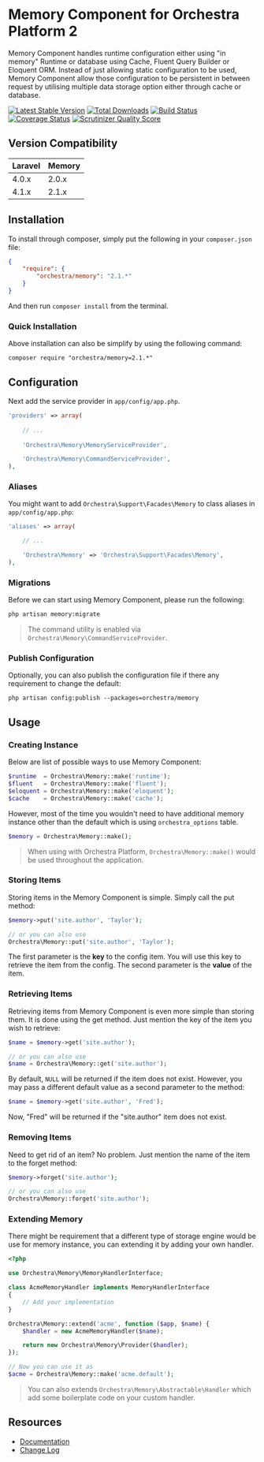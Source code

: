 Memory Component for Orchestra Platform 2
==============

Memory Component handles runtime configuration either using "in memory" Runtime or database using Cache, Fluent Query Builder or Eloquent ORM. Instead of just allowing static configuration to be used, Memory Component allow those configuration to be persistent in between request by utilising multiple data storage option either through cache or database.

[![Latest Stable Version](https://poser.pugx.org/orchestra/memory/v/stable.png)](https://packagist.org/packages/orchestra/memory) 
[![Total Downloads](https://poser.pugx.org/orchestra/memory/downloads.png)](https://packagist.org/packages/orchestra/memory) 
[![Build Status](https://travis-ci.org/orchestral/memory.svg?branch=2.1)](https://travis-ci.org/orchestral/memory) 
[![Coverage Status](https://coveralls.io/repos/orchestral/memory/badge.png?branch=2.1)](https://coveralls.io/r/orchestral/memory?branch=2.1) 
[![Scrutinizer Quality Score](https://scrutinizer-ci.com/g/orchestral/memory/badges/quality-score.png?b=2.1)](https://scrutinizer-ci.com/g/orchestral/memory/) 

## Version Compatibility

Laravel    | Memory
:----------|:----------
 4.0.x     | 2.0.x
 4.1.x     | 2.1.x

## Installation

To install through composer, simply put the following in your `composer.json` file:

```json
{
	"require": {
		"orchestra/memory": "2.1.*"
	}
}
```

And then run `composer install` from the terminal.

### Quick Installation

Above installation can also be simplify by using the following command:

```
composer require "orchestra/memory=2.1.*"
```

## Configuration

Next add the service provider in `app/config/app.php`.

```php
'providers' => array(
	
	// ...
	
	'Orchestra\Memory\MemoryServiceProvider',

	'Orchestra\Memory\CommandServiceProvider',
),
```

### Aliases

You might want to add `Orchestra\Support\Facades\Memory` to class aliases in `app/config/app.php`:

```php
'aliases' => array(

	// ...

	'Orchestra\Memory' => 'Orchestra\Support\Facades\Memory',
),
```

### Migrations

Before we can start using Memory Component, please run the following:

```bash
php artisan memory:migrate
```

> The command utility is enabled via `Orchestra\Memory\CommandServiceProvider`.

### Publish Configuration

Optionally, you can also publish the configuration file if there any requirement to change the default:

```
php artisan config:publish --packages=orchestra/memory
```

## Usage

### Creating Instance

Below are list of possible ways to use Memory Component:

```php
$runtime  = Orchestra\Memory::make('runtime');
$fluent   = Orchestra\Memory::make('fluent');
$eloquent = Orchestra\Memory::make('eloquent');
$cache    = Orchestra\Memory::make('cache');
```

However, most of the time you wouldn't need to have additional memory instance other than the default which is using `orchestra_options` table.

```php
$memory = Orchestra\Memory::make();
```

> When using with Orchestra Platform, `Orchestra\Memory::make()` would be used throughout the application.

### Storing Items

Storing items in the Memory Component is simple. Simply call the put method:

```php
$memory->put('site.author', 'Taylor');

// or you can also use
Orchestra\Memory::put('site.author', 'Taylor');
```

The first parameter is the **key** to the config item. You will use this key to retrieve the item from the config. The second parameter is the **value** of the item.

### Retrieving Items

Retrieving items from Memory Component is even more simple than storing them. It is done using the get method. Just mention the key of the item you wish to retrieve:

```php
$name = $memory->get('site.author');

// or you can also use
$name = Orchestra\Memory::get('site.author');
```

By default, `NULL` will be returned if the item does not exist. However, you may pass a different default value as a second parameter to the method:

```php
$name = $memory->get('site.author', 'Fred');
```

Now, "Fred" will be returned if the "site.author" item does not exist.

### Removing Items

Need to get rid of an item? No problem. Just mention the name of the item to the forget method:

```php
$memory->forget('site.author');

// or you can also use
Orchestra\Memory::forget('site.author');
```

### Extending Memory

There might be requirement that a different type of storage engine would be use for memory instance, you can extending it by adding your own handler.

```php
<?php

use Orchestra\Memory\MemoryHandlerInterface;

class AcmeMemoryHandler implements MemoryHandlerInterface
{
    // Add your implementation
}

Orchestra\Memory::extend('acme', function ($app, $name) {
    $handler = new AcmeMemoryHandler($name);

    return new Orchestra\Memory\Provider($handler);
});

// Now you can use it as
$acme = Orchestra\Memory::make('acme.default');
```

> You can also extends `Orchestra\Memory\Abstractable\Handler` which add some boilerplate code on your custom handler.

## Resources

* [Documentation](http://orchestraplatform.com/docs/latest/components/memory)
* [Change Log](http://orchestraplatform.com/docs/latest/components/memory/changes#v2-1)
